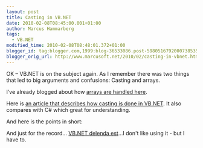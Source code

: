 ```yaml
---
layout: post
title: Casting in VB.NET
date: 2010-02-08T08:45:00.001+01:00
author: Marcus Hammarberg
tags:
  - VB.NET
modified_time: 2010-02-08T08:48:01.372+01:00
blogger_id: tag:blogger.com,1999:blog-36533086.post-5980516792000738535
blogger_orig_url: http://www.marcusoft.net/2010/02/casting-in-vbnet.html
---
```



OK – VB.NET is on the subject again. As I remember there was two things
that led to big arguments and confusions: Casting and arrays.

I’ve already blogged about how
<a href="http://www.marcusoft.net/2007/10/arrays-in-vbnet.html"
target="_blank">arrays are handled here</a>.

Here is
<a href="http://www.codeproject.com/KB/dotnet/CheatSheetCastingNET.aspx"
target="_blank">an article that describes how casting is done in
VB.NET</a>. It also compares with C# which great for understanding.

And here is the points in short:

And just for the record...
<a href="http://en.wikipedia.org/wiki/Carthago_delenda_est"
target="_blank">VB.NET delenda est</a>...I don't like using it - but I
have to.
